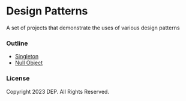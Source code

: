 # Design Patterns

A set of projects that demonstrate the uses of various design patterns

### Outline

- [Singleton](/singleton/)
- [Null Object](/null-object/)

### License
Copyright 2023 DEP. All Rights Reserved.
